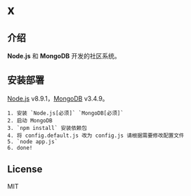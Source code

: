 ﻿# x

## 介绍

**Node.js** 和 **MongoDB** 开发的社区系统。

## 安装部署

[Node.js](https://nodejs.org) v8.9.1，[MongoDB](https://www.mongodb.org) v3.4.9。

```
1. 安装 `Node.js[必须]` `MongoDB[必须]`
2. 启动 MongoDB
3. `npm install` 安装依赖包
4. 将 config.default.js 改为 config.js 请根据需要修改配置文件
5. `node app.js`
6. done!
```

## License

MIT